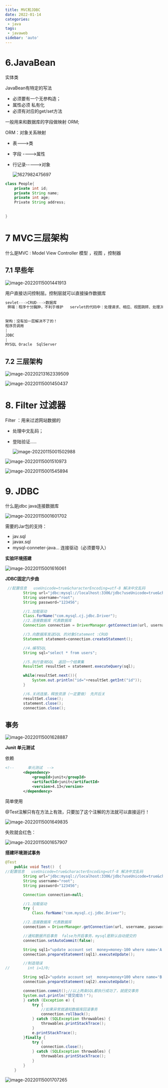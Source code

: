 ```yaml
---
title: MVC和JDBC
date: 2022-01-14
categories:
 - java
tags:
 - javaweb
sidebar: 'auto'
---
```

# 6.JavaBean

实体类

JavaBean有特定的写法

   * 必须要有一个无参构造；
   * 属性必须 私有化
   * 必须有对应的get/set方法

一般用来和数据库的字段做映射  ORM;

   ORM：对象关系映射

   * 表--->类

   * 字段 ---->属性

   * 行记录----->对象

     ![1627982475697](https://img.yishenlaoban.top/image_my/1627982475697.png)

```java
class People{
    private int id;
    private String name;
    private int age;
    Private String address;
    
    
}
```

# 

# 7 MVC三层架构

什么是MVC  :  Model    View    Controller   模型 ，视图 ，控制器

## 7.1 早些年

![image-20220115001441913](https://img.yishenlaoban.top/image_my/image-20220115001441913.png)

用户直接访问控制层。控制层就可以直接操作数据库

```java
sevlet--->CRUD--->数据库
 弊端：程序十分臃肿，不利于维护   servlet的代码中：处理请求、相应、视图跳转、处理JDBC、处理逻辑
 
 
架构：没有加一层解决不了的！
程序员调用
|
JDBC
|
MYSQL Oracle  SqlServer
```

## 7.2 三层架构

![image-20220213162339509](https://img.yishenlaoban.top/image_my/image-20220213162339509.png)

![image-20220115001450437](https://img.yishenlaoban.top/image_my/image-20220115001450437.png)



# 8. Filter 过滤器

Filter ：用来过滤网站数据的

* 处理中文乱码；

* 登陆验证.....

  ![image-20220115001502988](https://img.yishenlaoban.top/image_my/image-20220115001502988.png)

![image-20220115001510973](https://img.yishenlaoban.top/image_my/image-20220115001510973.png)

![image-20220115001545894](https://img.yishenlaoban.top/image_my/image-20220115001545894.png)



# 9. JDBC

什么是jdbc   java连接数据库

   ![image-20220115001601702](https://img.yishenlaoban.top/image_my/image-20220115001601702.png)

  

需要的Jar包的支持：

   * jav.sql
   * javax.sql
   * mysql-conneter-java...  连接驱动（必须要导入）



**实验环境搭建**

 ![image-20220115001616061](https://img.yishenlaoban.top/image_my/image-20220115001616061.png)



**JDBC固定六步曲**

```java
 //配置信息   useUnicode=true&characterEncoding=utf-8 解决中文乱码
        String url="jdbc:mysql://localhost:3306/jdbc?useUnicode=true&characterEncoding=utf-8&useSSL=true";
        String username="root";
        String password="123456";

        //1.加载驱动
        Class.forName("com.mysql.cj.jdbc.Driver");
        //2.连接数据库 代表数据库
        Connection connection = DriverManager.getConnection(url, username, password);

        //3.向数据库发送SQL 的对象Statement :CRUD
        Statement statement=connection.createStatement();

        //4.编写SQL
        String sql="select * from users";

        //5.执行查询SQL  返回一个结果集
        ResultSet resultSet = statement.executeQuery(sql);

        while(resultSet.next()){
            System.out.println("id="+resultSet.getInt("id"));
        }

        //6.关闭连接，释放资源（一定要做） 先开后关
        resultSet.close();
        statement.close();
        connection.close();
```



## 事务

![image-20220115001628887](https://img.yishenlaoban.top/image_my/image-20220115001628887.png)



**Junit 单元测试**

依赖

```xml
<!--      单元测试  -->
        <dependency>
            <groupId>junit</groupId>
            <artifactId>junit</artifactId>
            <version>4.13</version>
        </dependency>
```

简单使用

 @Test注解只有在方法上有效，只要加了这个注解的方法就可以直接运行！

![image-20220115001649835](https://img.yishenlaoban.top/image_my/image-20220115001649835.png)



失败就会红色：

![image-20220115001657907](https://img.yishenlaoban.top/image_my/image-20220115001657907.png)

**搭建环境测试事务**

```java
@Test
    public void Test()  {
//配置信息   useUnicode=true&characterEncoding=utf-8 解决中文乱码
        String url="jdbc:mysql://localhost:3306/jdbc?useUnicode=true&characterEncoding=utf-8&useSSL=true";
        String username="root";
        String password="123456";

        Connection connection=null;

        //1.加载驱动
        try {
            Class.forName("com.mysql.cj.jdbc.Driver");

        //2.连接数据库 代表数据库
        connection = DriverManager.getConnection(url, username, password);

        //通知数据开启事务  false为开启事务，mysql是默认自动提交的
        connection.setAutoCommit(false);

        String sql1="update account set  money=money-100 where name='A'";
        connection.prepareStatement(sql1).executeUpdate();

        //制造错误
//        int i=1/0;

        String sql2="update account set  money=money+100 where name='B';";
        connection.prepareStatement(sql2).executeUpdate();

        connection.commit();//以上两条SQL都执行成功了，就提交事务
        System.out.println("提交成功！");
        } catch (Exception e) {
            try {
                //如果异常就通知数据库回滚事务
                connection.rollback();
            } catch (SQLException throwables) {
                throwables.printStackTrace();
            }
            e.printStackTrace();
        }finally {
            try {
                connection.close();
            } catch (SQLException throwables) {
                throwables.printStackTrace();
            }
        }
    }
```

![image-20220115001707265](https://img.yishenlaoban.top/image_my/image-20220115001707265.png)